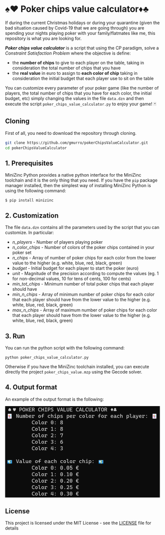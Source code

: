 # :spades::hearts: Poker chips value calculator:diamonds::clubs:

If during the current Christmas holidays or during your quarantine (given the bad situation caused by Covid-19 that we are going through) you are spending your nights playing poker with your family/flatmates like me, this repository is what you are looking for.

***Poker chips value calculator*** is a script that using the CP paradigm, solve a *Constraint Satisfaction Problem* where the objective is define:

- the **number of chips** to give to each player on the table, taking in consideration the total number of chips that you have
- the **real value** in euro to assign to **each color of chip** taking in consideration the initial budget that each player use to sit on the table

You can customize every parameter of your poker game (like the number of players, the total number of chips that you have for each color, the initial budget, etc) simply changing the values in the file  `data.dzn` and then execute the script `poker_chips_value_calculator.py` to enjoy your game! :black_joker:



## Cloning

First of all, you need to download the repository through cloning.

```sh
git clone https://github.com/gmurro/pokerChipsValueCalculator.git
cd pokerChipsValueCalculator
```

## **1. Prerequisites**

MiniZinc Python provides a native python interface for the MiniZinc toolchain and it is the only thing that you need. If you have the `pip` package manager installed, then the simplest way of installing MiniZinc Python is using the following command: 

    $ pip install minizinc

## **2. Customization**
The file `data.dzn` contains all the parameters used by the script that you can customize. In particular:

- *n_players* - Number of players playing poker
- *n_color_chips* - Number of colors of the poker chips contained in your poker set
- *n_chips* - Array of number of poker chips for each color from the lower value to the higher  (e.g. white, blue, red, black, green)
- *budget* -  Initial budget for each player to start the poker (euro)
- *unit* - Magnitude of the precision according to compute the values (eg. 1 for non-decimal values, 10 for tens of cents, 100 for cents)
- *min_tot_chips* - Minimum number of total poker chips that each player should have
- *min_n_chips* -  Array of minimum number of poker chips for each color that each player should have  from the lower value to the higher (e.g. white, blue, red, black, green)
- *max_n_chips* -  Array of maximum number of poker chips for each color that each player should have  from the lower value to the higher (e.g. white, blue, red, black, green)

## **3. Run**

You can run the python script with the following command:

```console
python poker_chips_value_calculator.py
```

Otherwise if you have the MiniZinc toolchain installed, you can execute directly the project `poker_chips_value.mzp` using the Gecode solver.

## **4. Output format**

An example of the output format is the following:

![Output](./output.png)


## License

This project is licensed under the MIT License - see the [LICENSE](LICENSE) file for details